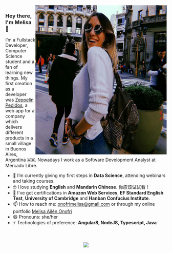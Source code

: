 <img align="right" src="https://github.com/onofrimelisa/onofrimelisa/blob/main/profile.jpg" alt="Illustration of Melisa" width=410px height=465px/>

### Hey there, I'm Melisa 👋

I’m a Fullstack Developer, Computer Science student and a fan of learning new things. My first creation as a developer was [Zeppelin Pedidos](zeppelinok.com), a web app for a company which delivers different products in a small village in Buenos Aires, Argentina 🇦🇷. Nowadays I work as a Software Development Analyst at Mercado Libre.

- 📱  I’m currently giving my first steps in **Data Science**, attending webinars and taking courses.
- 🤓  I love studying **English** and **Mandarin Chinese**. 你应该试试看！
- 💬  I've got certifications in **Amazon Web Services**, **EF Standard English Test**, **University of Cambridge** and **Hanban Confucius Institute**.
- 📫  How to reach me: onofrimelisa@gmail.com or through my online portfolio [Melisa Ailén Onofri](https://onofrimelisa.github.io/myportfolio/)
- 😄  Pronouns: she/her
- ⚡  Technologies of preference: **Angular8, NodeJS, Typescript, Java**

<br>

<center> 
  <p align="center"> 
    <img align="center" src="https://github-readme-stats.vercel.app/api?username=onofrimelisa&&show_icons=true&title_color=ffffff&icon_color=bb2acf&text_color=daf7dc&bg_color=151515">
  </p>
</center>

